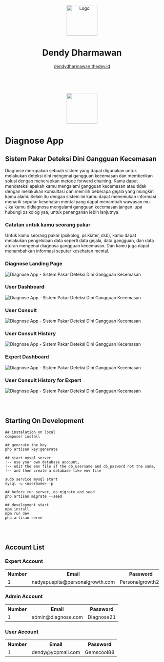 <div align="center">
  <img alt="Logo" src="./readme-image/dendy logo.png" width="100" />
</div>
<h1 align="center">
  Dendy Dharmawan
</h1>
<p align="center">
  <a href="https://dendydharmawan.thedev.id/" target="_blank">dendydharmawan.thedev.id</a>
</p>

</br>
</br>
</br>

<p align="center"><a href="https://github.com/dendydandees/diagnose-app" target="_blank"><img src="https://tailwindui.com/img/logos/workflow-mark-purple-600.svg" width="100"></a></p>

# Diagnose App

## Sistem Pakar Deteksi Dini Gangguan Kecemasan

Diagnose merupakan sebuah sistem yang dapat digunakan untuk melakukan deteksi dini mengenai gangguan kecemasan dan memberikan solusi dengan menerapkan metode forward chaining. Kamu dapat mendeteksi apakah kamu mengalami gangguan kecemasan atau tidak dengan melakukan konsultasi dan memilih beberapa gejala yang mungkin kamu alami. Selain itu dengan sistem ini kamu dapat menemukan informasi menarik seputar kesehatan mental yang dapat menambah wawasan mu. Jika kamu didiagnosa mengalami gangguan kecemasan jangan lupa hubungi psikolog yaa, untuk penanganan lebih lanjutnya.


### Catatan untuk kamu seorang pakar
Untuk kamu seorang pakar (psikolog, psikiater, dsb), kamu dapat melakukan pengelolaan data seperti data gejala, data gangguan, dan data aturan mengenai diagnosa gangguan kecemasan. Dan kamu juga dapat menambahkan informasi seputar kesehatan mental.

### Diagnose Landing Page
![Diagnose App - Sistem Pakar Deteksi Dini Gangguan Kecemasan](/readme-image/guest_welcome.png "Diagnose Landing Page")
### User Dashboard
![Diagnose App - Sistem Pakar Deteksi Dini Gangguan Kecemasan](/readme-image/user_dashboard.png "User Dashboard")
### User Consult
![Diagnose App - Sistem Pakar Deteksi Dini Gangguan Kecemasan](/readme-image/user_consult.png "User Consult")
### User Consult History
![Diagnose App - Sistem Pakar Deteksi Dini Gangguan Kecemasan](/readme-image/user_consultHistory_need_consultate.png "User Consult History")
### Expert Dashboard
![Diagnose App - Sistem Pakar Deteksi Dini Gangguan Kecemasan](/readme-image/expert_dashboard.png "Expert Dashboard")
### User Consult History for Expert
![Diagnose App - Sistem Pakar Deteksi Dini Gangguan Kecemasan](/readme-image/expert_consultHistory.png "User Consult History for Expert")

</br>
</br>

## Starting On Development

```
## instalation on local
composer install

## generate the key
php artisan key:generate

## start mysql server
!-- use your own database account,
!-- edit the env file if the db_username and db_pasword not the same,
!-- and then create a database like env file

sudo service mysql start
mysql -u <username> -p

## before run server, do migrate and seed
php artisan migrate --seed

## development start
npm install
npm run dev
php artisan serve
```

</br>
</br>

## Account List
### Expert Account
<table>
  <tr>
    <th>Number</th>
    <th>Email</th>
    <th>Password</th>
  <tr>
  <tr>
    <td>1</td>
    <td>nadyapuspita@personalgrowth.com</td>
    <td>Personalgrowth21</td>
  </tr>
</table>

### Admin Account
<table>
  <tr>
    <th>Number</th>
    <th>Email</th>
    <th>Password</th>
  <tr>
  <tr>
    <td>1</td>
    <td>admin@diagnose.com</td>
    <td>Diagnose21</td>
  </tr>
</table>

### User Account
<table>
  <tr>
    <th>Number</th>
    <th>Email</th>
    <th>Password</th>
  <tr>
  <tr>
    <td>1</td>
    <td>dendy@yopmail.com</td>
    <td>Gemscool88</td>
  </tr>
</table>
